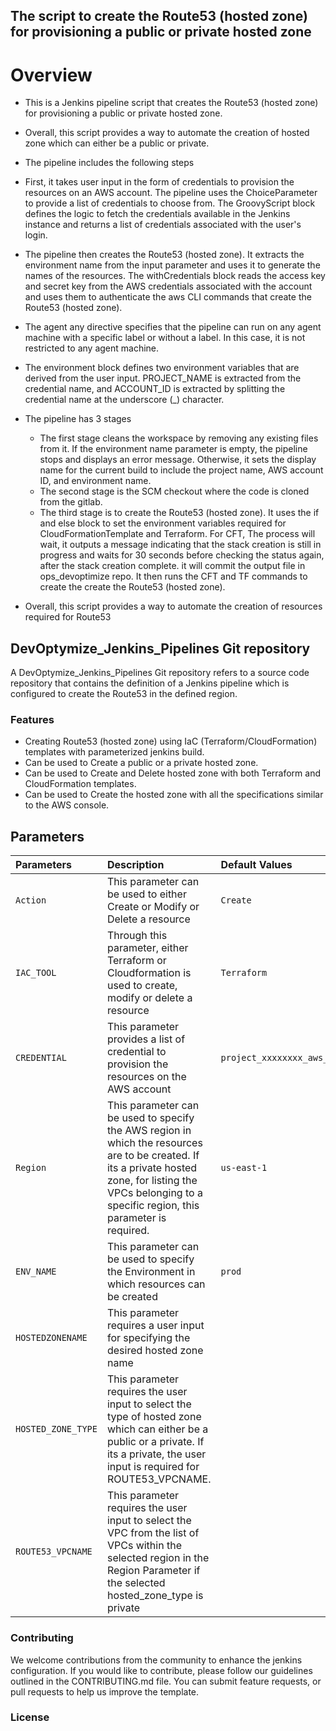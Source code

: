 ## The script to create the Route53 (hosted zone) for provisioning a public or private hosted zone

# Overview

- This is a Jenkins pipeline script that creates the Route53 (hosted zone) for provisioning a public or private hosted zone.

- Overall, this script provides a way to automate the creation of hosted zone which can either be a public or private.

- The pipeline includes the following steps

- First, it takes user input in the form of credentials to provision the resources on an AWS account. The pipeline uses the ChoiceParameter to provide a list of credentials to choose from. The GroovyScript block defines the logic to fetch the credentials available in the Jenkins instance and returns a list of credentials associated with the user's login.

- The pipeline then creates the Route53 (hosted zone). It extracts the environment name from the input parameter and uses it to generate the names of the resources. The withCredentials block reads the access key and secret key from the AWS credentials associated with the account and uses them to authenticate the aws CLI commands that create the Route53 (hosted zone).

- The agent any directive specifies that the pipeline can run on any agent machine with a specific label or without a label. In this case, it is not restricted to any agent machine.

- The environment block defines two environment variables that are derived from the user input. PROJECT_NAME is extracted from the credential name, and ACCOUNT_ID is extracted by splitting the credential name at the underscore (_) character.

- The pipeline has 3 stages

  - The first stage cleans the workspace by removing any existing files from it. If the environment name parameter is empty, the pipeline stops and displays an error message. Otherwise, it sets the display name for the current build to include the project name, AWS account ID, and environment name.
  - The second stage is the SCM checkout where the code is cloned from the gitlab.
  - The third stage is to create the Route53 (hosted zone).  It uses the if and else block to set the environment variables required for CloudFormationTemplate and Terraform. For CFT, The process will wait, it outputs a message indicating that the stack creation is still in progress and waits for 30 seconds before checking the status again, after the stack creation complete. it will commit the output file in ops_devoptimize repo. It then runs the CFT and TF  commands to create the create the Route53 (hosted zone).
- Overall, this script provides a way to automate the creation of resources required for Route53

## DevOptymize_Jenkins_Pipelines Git repository

A DevOptymize_Jenkins_Pipelines Git repository refers to a source code repository that contains the definition of a Jenkins pipeline which is configured to create the Route53 in the defined region.

### Features

- Creating Route53 (hosted zone) using IaC (Terraform/CloudFormation) templates with parameterized jenkins build.
- Can be used to Create a public or a private hosted zone.
- Can be used to Create and Delete hosted zone with both Terraform and CloudFormation templates.
- Can be used to Create the hosted zone with all the specifications similar to the AWS console.

## Parameters

| Parameters     |                                     Description                                                | Default Values  |
| :------------ |                                      :-----                                                     | :-------- |
| `Action`       | This parameter can be used to either Create or Modify or Delete a resource                     | `Create`   |
| `IAC_TOOL`     | Through this parameter, either Terraform or Cloudformation is used to create, modify or delete a resource | `Terraform`  |
| `CREDENTIAL`       | This parameter provides a list of credential to provision the resources on the AWS account                     | `project_xxxxxxxx_aws_cred`   |
| `Region`       | This parameter can be used to specify the AWS region in which the resources are to be created. If its a private hosted zone, for listing the VPCs belonging to a specific region, this parameter is required.                  | `us-east-1`   |
| `ENV_NAME`       | This parameter can be used to specify the Environment in which resources can be created                   | `prod`  |
| `HOSTEDZONENAME`       | This parameter requires a user input for specifying the desired hosted zone name |  |
| `HOSTED_ZONE_TYPE`       | This parameter requires the user input to select the type of hosted zone which can either be a public or a private. If its a private, the user input is required for ROUTE53_VPCNAME.|  |
| `ROUTE53_VPCNAME`       | This parameter requires the user input to select the VPC from the list of VPCs within the selected region in the Region Parameter if the selected hosted_zone_type is private |  |

### Contributing

We welcome contributions from the community to enhance the jenkins configuration. If you would like to contribute, please follow our guidelines outlined in the CONTRIBUTING.md file. You can submit feature requests, or pull requests to help us improve the template.

### License

